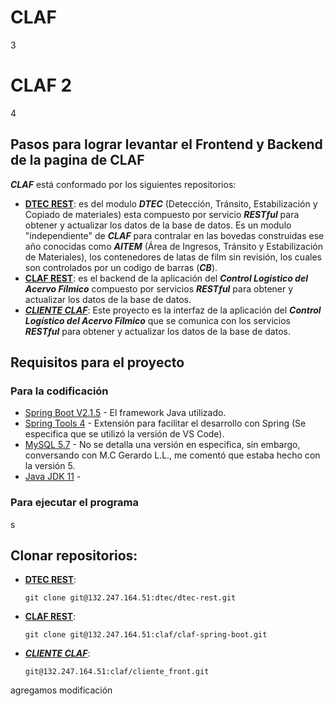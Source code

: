 # CLAF
3
# CLAF 2
4
## Pasos para lograr levantar el Frontend y Backend de la pagina de CLAF
***CLAF*** está conformado por los siguientes repositorios:
* [**DTEC REST**](https://132.247.164.51/dtec/dtec-rest): es del modulo ***DTEC*** (Detección, Tránsito, Estabilización y Copiado de materiales) esta compuesto por servicio ***RESTful*** para obtener y actualizar los datos de la base de datos. Es un modulo "independiente" de ***CLAF*** para contralar en las bovedas construidas ese año conocidas como ***AITEM*** (Área de Ingresos, Tránsito y Estabilización de Materiales), los contenedores de latas de film sin revisión, los cuales son controlados por un codigo de barras (***CB***).
* [**CLAF REST**](https://132.247.164.51/claf/claf-spring-boot): es el backend de la aplicación del ***Control Logistico del Acervo Fílmico*** compuesto por servicios ***RESTful*** para obtener y actualizar los datos de la base de datos.
* [***CLIENTE CLAF***](https://132.247.164.51/claf/cliente_front): Este proyecto es la interfaz de la aplicación del ***Control Logístico del Acervo Fílmico*** que se comunica con los servicios ***RESTful*** para obtener y actualizar los datos de la base de datos.

## Requisitos para el proyecto 
### Para la codificación
* [Spring Boot V2.1.5](https://spring.io/projects/spring-boot#overview) - El framework Java utilizado.
* [Spring Tools 4](https://marketplace.visualstudio.com/items?itemName=vmware.vscode-boot-dev-pack)    - Extensión para facilitar el desarrollo con Spring (Se especifica que se utilizó la versión de VS Code). 
* [MySQL 5.7](https://downloads.mysql.com/archives/community/)   - No se detalla una versión en especifica, sin embargo, conversando con M.C Gerardo L.L., me comentó que estaba hecho con la versión 5. 
* [Java JDK 11](https://www.oracle.com/mx/java/technologies/javase/jdk11-archive-downloads.html)    -
### Para ejecutar el programa
s

## Clonar repositorios:
* [**DTEC REST**](https://132.247.164.51/dtec/dtec-rest):
    ~~~
    git clone git@132.247.164.51:dtec/dtec-rest.git
    ~~~
* [**CLAF REST**](https://132.247.164.51/claf/claf-spring-boot):
    ~~~
    git clone git@132.247.164.51:claf/claf-spring-boot.git
    ~~~
* [***CLIENTE CLAF***](https://132.247.164.51/claf/cliente_front):
    ~~~
    git@132.247.164.51:claf/cliente_front.git
    ~~~
agregamos modificación
